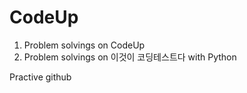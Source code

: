 # CodeUp
1. Problem solvings on CodeUp
2. Problem solvings on 이것이 코딩테스트다 with Python 


Practive github